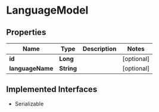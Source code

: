 

# LanguageModel


## Properties

Name | Type | Description | Notes
------------ | ------------- | ------------- | -------------
**id** | **Long** |  |  [optional]
**languageName** | **String** |  |  [optional]


## Implemented Interfaces

* Serializable


